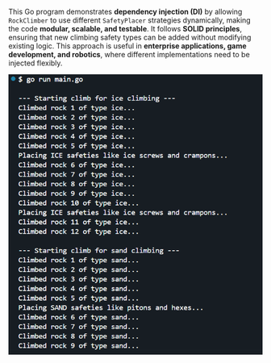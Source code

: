This Go program demonstrates **dependency injection (DI)** by allowing `RockClimber` to use different `SafetyPlacer` strategies dynamically, making the code **modular, scalable, and testable**. It follows **SOLID principles**, ensuring that new climbing safety types can be added without modifying existing logic. This approach is useful in **enterprise applications, game development, and robotics**, where different implementations need to be injected flexibly.

![alt text](image.png)